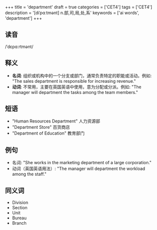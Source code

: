 +++
title = 'department'
draft = true
categories = ['CET4']
tags = ['CET4']
description = '[diˈpɑːtmənt] n.部,司,局,处,系'
keywords = ['ai words', 'department']
+++

## 读音
/ˈdɛpɑːrtmənt/

## 释义
- **名词**: 组织或机构中的一个分支或部门，通常负责特定的职能或活动。例如: "The sales department is responsible for increasing revenue."
- **动词**: 不常用，主要在英国英语中使用，意为分配或分派。例如: "The manager will department the tasks among the team members."

## 短语
- "Human Resources Department" 人力资源部
- "Department Store" 百货商店
- "Department of Education" 教育部门

## 例句
- 名词: "She works in the marketing department of a large corporation."
- 动词（英国英语用法）: "The manager will department the workload among the staff."

## 同义词
- Division
- Section
- Unit
- Bureau
- Branch
